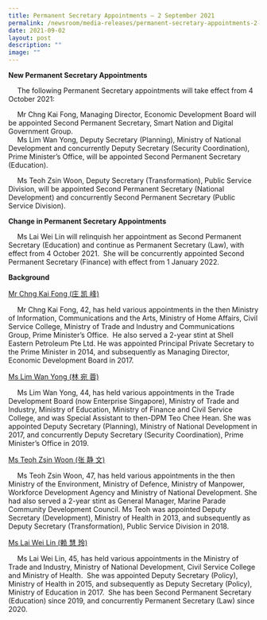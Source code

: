 ```yaml
---
title: Permanent Secretary Appointments – 2 September 2021
permalink: /newsroom/media-releases/permanent-secretary-appointments-2-september-2021/
date: 2021-09-02
layout: post
description: ""
image: ""
---
```

**New Permanent Secretary Appointments**  
  
  The following Permanent Secretary appointments will take effect from 4 October 2021:  
  
  Mr Chng Kai Fong, Managing Director, Economic Development Board will be appointed Second Permanent Secretary, Smart Nation and Digital Government Group.&nbsp; &nbsp;  
  Ms Lim Wan Yong, Deputy Secretary (Planning), Ministry of National Development and concurrently Deputy Secretary (Security Coordination), Prime Minister’s Office, will be appointed Second Permanent Secretary (Education).&nbsp;  
  
  Ms Teoh Zsin Woon, Deputy Secretary (Transformation), Public Service Division, will be appointed Second Permanent Secretary (National Development) and concurrently Second Permanent Secretary (Public Service Division).  
  
**Change in Permanent Secretary Appointments**  
  
  Ms Lai Wei Lin will relinquish her appointment as Second Permanent Secretary (Education) and continue as Permanent Secretary (Law), with effect from 4 October 2021.&nbsp; She will be concurrently appointed Second Permanent Secretary (Finance) with effect from 1 January 2022.&nbsp;&nbsp;  
  
**Background**&nbsp;  
  
<u>Mr Chng Kai Fong (庄 凯 峰)</u>
  
  Mr Chng Kai Fong, 42, has held various appointments in the then Ministry of Information, Communications and the Arts, Ministry of Home Affairs, Civil Service College, Ministry of Trade and Industry and Communications Group, Prime Minister’s Office.&nbsp; He also served a 2-year stint at Shell Eastern Petroleum Pte Ltd. He was appointed Principal Private Secretary to the Prime Minister in 2014, and subsequently as Managing Director, Economic Development Board in 2017.&nbsp;  
  
<u>Ms Lim Wan Yong (林 宛 蓉)</u>
  
  Ms Lim Wan Yong, 44, has held various appointments in the Trade Development Board (now Enterprise Singapore), Ministry of Trade and Industry, Ministry of Education, Ministry of Finance and Civil Service College, and was Special Assistant to then-DPM Teo Chee Hean. She was appointed Deputy Secretary (Planning), Ministry of National Development in 2017, and concurrently Deputy Secretary (Security Coordination), Prime Minister’s Office in 2019.&nbsp; &nbsp;  
  
<u>Ms Teoh Zsin Woon (张 静 文)</u>
  
  Ms Teoh Zsin Woon, 47, has held various appointments in the then Ministry of the Environment, Ministry of Defence, Ministry of Manpower, Workforce Development Agency and Ministry of National Development. She had also served a 2-year stint as General Manager, Marine Parade Community Development Council. Ms Teoh was appointed Deputy Secretary (Development), Ministry of Health in 2013, and subsequently as Deputy Secretary (Transformation), Public Service Division in 2018.&nbsp;  
  
<u>Ms Lai Wei Lin (赖 慧 玲)</u>
  
  Ms Lai Wei Lin, 45, has held various appointments in the Ministry of Trade and Industry, Ministry of National Development, Civil Service College and Ministry of Health.&nbsp; She was appointed Deputy Secretary (Policy), Ministry of Health in 2015, and subsequently as Deputy Secretary (Policy), Ministry of Education in 2017.&nbsp; She has been Second Permanent Secretary (Education) since 2019, and concurrently Permanent Secretary (Law) since 2020.